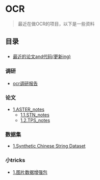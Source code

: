 # OCR
>最近在做OCR的项目，以下是一些资料
## 目录 
###
* [最近的论文and代码(更新ing)](https://github.com/hwalsuklee/awesome-deep-text-detection-recognition)
### 调研
* [ocr调研报告](./Documents/基于深度学习的场景文本识别调研.pptx)
### 论文
* [1.ASTER_notes](./Documents/ASTER_notes.pptx)
  * [1.1.STN_notes](./Documents/STN_notes.pdf)
  * [1.2.TPS_notes](./Documents/TPS_notes.docx)
### 数据集
* [1.Synthetic Chinese String Dataset](https://pan.baidu.com/s/1dFda6R3#list/path=%2F&parentPath=%2Fsharelink2436197375-565847762105022)

### 小tricks
* [1.图片数据增强包](https://github.com/albu/albumentations)
